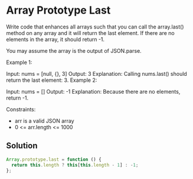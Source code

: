 # Array Prototype Last

Write code that enhances all arrays such that you can call the array.last() method on any array and it will return the last element. If there are no elements in the array, it should return -1.

You may assume the array is the output of JSON.parse.

Example 1:

Input: nums = [null, {}, 3]
Output: 3
Explanation: Calling nums.last() should return the last element: 3.
Example 2:

Input: nums = []
Output: -1
Explanation: Because there are no elements, return -1.


Constraints:
- arr is a valid JSON array
- 0 <= arr.length <= 1000


## Solution
```javascript
Array.prototype.last = function () {
  return this.length ? this[this.length - 1] : -1;
};
```
